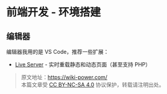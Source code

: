 # 前端开发 - 环境搭建

## 编辑器

编辑器我用的是 VS Code，推荐一些扩展：

- [Live Server](https://marketplace.visualstudio.com/items?itemName=ritwickdey.LiveServer) - 实时重载静态和动态页面（甚至支持 PHP）

> 原文地址：<https://wiki-power.com/>  
> 本篇文章受 [CC BY-NC-SA 4.0](https://creativecommons.org/licenses/by/4.0/deed.zh) 协议保护，转载请注明出处。

